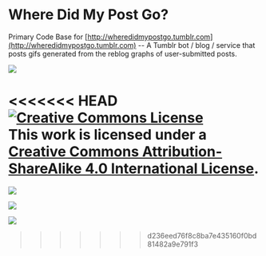 Where Did My Post Go?
======

Primary Code Base for [http://wheredidmypostgo.tumblr.com](http://wheredidmypostgo.tumblr.com) -- A Tumblr bot / blog / service that posts gifs generated from the reblog graphs of user-submitted posts.  

![](http://f.cl.ly/items/0g0s2z282V3j1e2X3K2Y/animatedd537bd33.gif)

<<<<<<< HEAD
<a rel="license" href="http://creativecommons.org/licenses/by-sa/4.0/"><img alt="Creative Commons License" style="border-width:0" src="http://i.creativecommons.org/l/by-sa/4.0/88x31.png" /></a><br />This work is licensed under a <a rel="license" href="http://creativecommons.org/licenses/by-sa/4.0/">Creative Commons Attribution-ShareAlike 4.0 International License</a>.
=======

![](http://f.cl.ly/items/3k1y3Q031p293a1T0O0U/animated48e7490f.gif)

![](http://f.cl.ly/items/1w2d110e3w2V2e363S2F/animatedca10fc0b.gif)

![](http://f.cl.ly/items/1t0F1i0v1x3Q3c062W10/animated58ec81e1.gif)
>>>>>>> d236eed76f8c8ba7e435160f0bd81482a9e791f3
